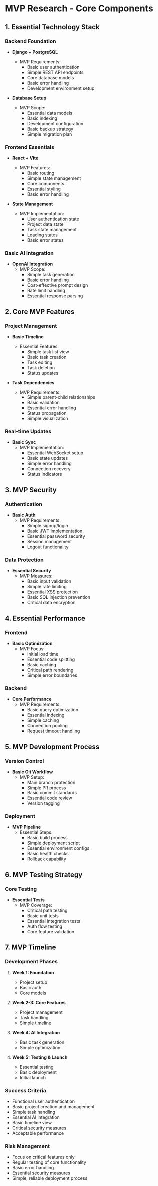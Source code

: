 # MVP Research - Core Components

## 1. Essential Technology Stack

### Backend Foundation
- **Django + PostgreSQL**
  - MVP Requirements:
    - Basic user authentication
    - Simple REST API endpoints
    - Core database models
    - Basic error handling
    - Development environment setup

- **Database Setup**
  - MVP Scope:
    - Essential data models
    - Basic indexing
    - Development configuration
    - Basic backup strategy
    - Simple migration plan

### Frontend Essentials
- **React + Vite**
  - MVP Features:
    - Basic routing
    - Simple state management
    - Core components
    - Essential styling
    - Basic error handling

- **State Management**
  - MVP Implementation:
    - User authentication state
    - Project data state
    - Task state management
    - Loading states
    - Basic error states

### Basic AI Integration
- **OpenAI Integration**
  - MVP Scope:
    - Simple task generation
    - Basic error handling
    - Cost-effective prompt design
    - Rate limit handling
    - Essential response parsing

## 2. Core MVP Features

### Project Management
- **Basic Timeline**
  - Essential Features:
    - Simple task list view
    - Basic task creation
    - Task editing
    - Task deletion
    - Status updates

- **Task Dependencies**
  - MVP Requirements:
    - Simple parent-child relationships
    - Basic validation
    - Essential error handling
    - Status propagation
    - Simple visualization

### Real-time Updates
- **Basic Sync**
  - MVP Implementation:
    - Essential WebSocket setup
    - Basic state updates
    - Simple error handling
    - Connection recovery
    - Status indicators

## 3. MVP Security

### Authentication
- **Basic Auth**
  - MVP Requirements:
    - Simple signup/login
    - Basic JWT implementation
    - Essential password security
    - Session management
    - Logout functionality

### Data Protection
- **Essential Security**
  - MVP Measures:
    - Basic input validation
    - Simple rate limiting
    - Essential XSS protection
    - Basic SQL injection prevention
    - Critical data encryption

## 4. Essential Performance

### Frontend
- **Basic Optimization**
  - MVP Focus:
    - Initial load time
    - Essential code splitting
    - Basic caching
    - Critical path rendering
    - Simple error boundaries

### Backend
- **Core Performance**
  - MVP Requirements:
    - Basic query optimization
    - Essential indexing
    - Simple caching
    - Connection pooling
    - Request timeout handling

## 5. MVP Development Process

### Version Control
- **Basic Git Workflow**
  - MVP Setup:
    - Main branch protection
    - Simple PR process
    - Basic commit standards
    - Essential code review
    - Version tagging

### Deployment
- **MVP Pipeline**
  - Essential Steps:
    - Basic build process
    - Simple deployment script
    - Essential environment configs
    - Basic health checks
    - Rollback capability

## 6. MVP Testing Strategy

### Core Testing
- **Essential Tests**
  - MVP Coverage:
    - Critical path testing
    - Basic unit tests
    - Essential integration tests
    - Auth flow testing
    - Core feature validation

## 7. MVP Timeline

### Development Phases
1. **Week 1: Foundation**
   - Project setup
   - Basic auth
   - Core models

2. **Week 2-3: Core Features**
   - Project management
   - Task handling
   - Simple timeline

3. **Week 4: AI Integration**
   - Basic task generation
   - Simple optimization

4. **Week 5: Testing & Launch**
   - Essential testing
   - Basic deployment
   - Initial launch

### Success Criteria
- Functional user authentication
- Basic project creation and management
- Simple task handling
- Essential AI integration
- Basic timeline view
- Critical security measures
- Acceptable performance

### Risk Management
- Focus on critical features only
- Regular testing of core functionality
- Basic error handling
- Essential security measures
- Simple, reliable deployment process